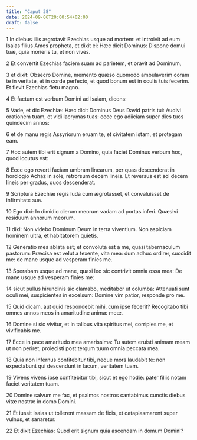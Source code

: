 ```yaml
---
title: "Caput 38"
date: 2024-09-06T20:00:54+02:00
draft: false
---
```



1 In diebus illis ægrotavit Ezechias usque ad mortem: et introivit ad eum Isaias filius Amos propheta, et dixit ei: Hæc dicit Dominus: Dispone domui tuæ, quia morieris tu, et non vives.

2 Et convertit Ezechias faciem suam ad parietem, et oravit ad Dominum,

3 et dixit: Obsecro Domine, memento quæso quomodo ambulaverim coram te in veritate, et in corde perfecto, et quod bonum est in oculis tuis fecerim. Et flevit Ezechias fletu magno.

4 Et factum est verbum Domini ad Isaiam, dicens:

5 Vade, et dic Ezechiæ: Hæc dicit Dominus Deus David patris tui: Audivi orationem tuam, et vidi lacrymas tuas: ecce ego adiiciam super dies tuos quindecim annos:

6 et de manu regis Assyriorum eruam te, et civitatem istam, et protegam eam.

7 Hoc autem tibi erit signum a Domino, quia faciet Dominus verbum hoc, quod locutus est:

8 Ecce ego reverti faciam umbram linearum, per quas descenderat in horologio Achaz in sole, retrorsum decem lineis. Et reversus est sol decem lineis per gradus, quos descenderat.

9 Scriptura Ezechiæ regis Iuda cum ægrotasset, et convaluisset de infirmitate sua.

10 Ego dixi: In dimidio dierum meorum vadam ad portas inferi. Quæsivi residuum annorum meorum.

11 dixi: Non videbo Dominum Deum in terra viventium. Non aspiciam hominem ultra, et habitatorem quietis.

12 Generatio mea ablata est; et convoluta est a me, quasi tabernaculum pastorum: Præcisa est velut a texente, vita mea: dum adhuc ordirer, succidit me: de mane usque ad vesperam finies me.

13 Sperabam usque ad mane, quasi leo sic contrivit omnia ossa mea: De mane usque ad vesperam finies me:

14 sicut pullus hirundinis sic clamabo, meditabor ut columba: Attenuati sunt oculi mei, suspicientes in excelsum: Domine vim patior, responde pro me.

15 Quid dicam, aut quid respondebit mihi, cum ipse fecerit? Recogitabo tibi omnes annos meos in amaritudine animæ meæ.

16 Domine si sic vivitur, et in talibus vita spiritus mei, corripies me, et vivificabis me.

17 Ecce in pace amaritudo mea amarissima: Tu autem eruisti animam meam ut non periret, proiecisti post tergum tuum omnia peccata mea.

18 Quia non infernus confitebitur tibi, neque mors laudabit te: non expectabunt qui descendunt in lacum, veritatem tuam.

19 Vivens vivens ipse confitebitur tibi, sicut et ego hodie: pater filiis notam faciet veritatem tuam.

20 Domine salvum me fac, et psalmos nostros cantabimus cunctis diebus vitæ nostræ in domo Domini.

21 Et iussit Isaias ut tollerent massam de ficis, et cataplasmarent super vulnus, et sanaretur.

22 Et dixit Ezechias: Quod erit signum quia ascendam in domum Domini?

